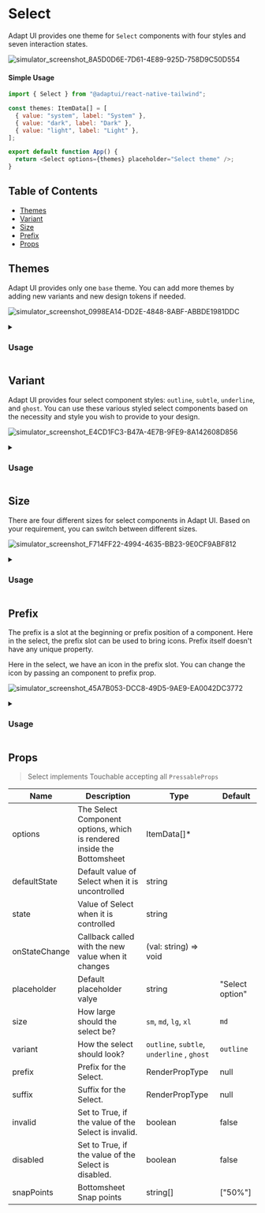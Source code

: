 # Select

Adapt UI provides one theme for `Select` components with four styles and seven interaction states.

![simulator_screenshot_8A5D0D6E-7D61-4E89-925D-758D9C50D554](https://user-images.githubusercontent.com/35562287/202125786-e9626cb0-7298-462e-8e21-9a7748429bff.png)


#### Simple Usage

```js
import { Select } from "@adaptui/react-native-tailwind";

const themes: ItemData[] = [
  { value: "system", label: "System" },
  { value: "dark", label: "Dark" },
  { value: "light", label: "Light" },
];

export default function App() {
  return <Select options={themes} placeholder="Select theme" />;
}
```

## Table of Contents

- [Themes](#themes)
- [Variant](#variant)
- [Size](#size)
- [Prefix](#prefix)
- [Props](#props)

## Themes

Adapt UI provides only one `base` theme. You can add more themes by adding new variants and new design tokens if needed.

![simulator_screenshot_0998EA14-DD2E-4848-8ABF-ABBDE1981DDC](https://user-images.githubusercontent.com/35562287/202126465-3ee5aa8b-818b-4683-a7d7-80ad56734d85.png)

<details>

<summary>
  <h3>Usage</h3>
</summary>
  
```js
import { Select, useTheme } from "@adaptui/react-native-tailwind"

export default function App() { 
  const tailwind = useTheme(); 
  return (
    <>
      <Select
        style={tailwind.style("w-60")}
        variant="subtle"
        size="xl"
        placeholder="Select a payment mode"
      />
    </> 
  ) 
}
```
</details>

## Variant

Adapt UI provides four select component styles: `outline`, `subtle`, `underline`, and `ghost`. 
You can use these various styled select components based on the necessity and style you wish to provide to your design.

![simulator_screenshot_E4CD1FC3-B47A-4E7B-9FE9-8A142608D856](https://user-images.githubusercontent.com/35562287/202127995-45a517ee-b7cb-4fcd-b88e-67aafabf0993.png)

<details>
<summary>
  <h3>Usage</h3>
</summary>

```js
import { Select, useTheme } from "@adaptui/react-native-tailwind"

export default function App() {
  const tailwind = useTheme();
  return (
    <>
     <Select placeholder="Select a payment mode" />;
     <Select variant="subtle" placeholder="Select theme" />;
     <Select variant="underline" placeholder="Select an option" />;
     <Select variant="ghost" placeholder="Toggle list" />;

    </>
  )
}
```
</details>

## Size

There are four different sizes for select components in Adapt UI. Based on your requirement, you can switch between different sizes.

![simulator_screenshot_F714FF22-4994-4635-BB23-9E0CF9ABF812](https://user-images.githubusercontent.com/35562287/202128316-6400bde3-81f4-4f52-852c-284a99294642.png)

<details>
<summary>
  <h3>Usage</h3>
</summary>

```js
import { Select, useTheme } from "@adaptui/react-native-tailwind";

export default function App() {
  const tailwind = useTheme();
  return (
    <>
      <Select size="sm" placeholder="Select gender" /> 
      <Select placeholder="Select gender" />
      <Select size="lg" placeholder="Select gender" />
      <Select size="xl" placeholder="Select gender" />
    </>
  );
}
```

</details>

## Prefix

The prefix is a slot at the beginning or prefix position of a component. Here in the select, the prefix slot can be used to bring icons. Prefix itself doesn't have any unique property.

Here in the select, we have an icon in the prefix slot. You can change the icon by passing an <Icon /> component to prefix prop.

![simulator_screenshot_45A7B053-DCC8-49D5-9AE9-EA0042DC3772](https://user-images.githubusercontent.com/35562287/202129117-d1e065d3-3c0c-496d-9b18-8365ff8afe19.png)

<details>
<summary>
  <h3>Usage</h3>
</summary>

```js
import { Select, useTheme, DefaultUser, Calendar } from "@adaptui/react-native-tailwind";

export default function App() {
  const tailwind = useTheme();
  return (
    <>
      <Select size="xl" placeholder="Pick a date" prefix={<Icon icon={<Calendar />} />}  />
      <Select size="xl" placeholder="Select user" prefix={<Icon icon={<DefaultUser />} />} />
    </>
  );
}
```

</details>

## Props


> Select implements Touchable accepting all `PressableProps`

| Name          | Description                                                            | Type                                       | Default         |
|---------------|------------------------------------------------------------------------|--------------------------------------------|-----------------|
| options       | The Select Component options, which is rendered inside the Bottomsheet | ItemData[]*                                |                 |
| defaultState  | Default value of Select when it is uncontrolled                        | string                                     |                 |
| state         | Value of Select when it is controlled                                  | string                                     |                 |
| onStateChange | Callback called with the new value when it changes                     | (val: string) => void                      |                 |
| placeholder   | Default placeholder valye                                              | string                                     | "Select option" |
| size          | How large should the select be?                                        | `sm`, `md`, `lg`, `xl`                     | `md`            |
| variant       | How the select should look?                                            | `outline`, `subtle`, `underline` , `ghost` | `outline`       |
| prefix        | Prefix for the Select.                                                 | RenderPropType                             | null            |
| suffix        | Suffix for the Select.                                                 | RenderPropType                             | null            |
| invalid       | Set to True, if the value of the Select is invalid.                    | boolean                                    | false           |
| disabled      | Set to True, if the value of the Select is disabled.                   | boolean                                    | false           |
| snapPoints    | Bottomsheet Snap points                                                | string[]                                   | ["50%"]         |
